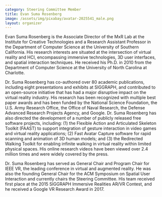 ```yaml
---
category: Steering Committee Member
title: Evan Suma Rosenberg
image: /assets/img/pixabay/avatar-2025541_male.png
layout: organizer
---
```


Evan Suma Rosenberg is the Associate Director of the MxR Lab at the Institute for Creative Technologies and a Research Assistant Professor in the Department of Computer Science at the University of Southern California. His research interests are situated at the intersection of virtual reality and HCI, encompassing immersive technologies, 3D user interfaces, and spatial interaction techniques. He received his Ph.D. in 2010 from the Department of Computer Science at the University of North Carolina at Charlotte. 

Dr. Suma Rosenberg has co-authored over 80 academic publications, including eight presentations and exhibits at SIGGRAPH, and contributed to an open-source initiative that has had a major disruptive impact on the virtual reality industry. His research has been recognized with multiple best paper awards and has been funded by the National Science Foundation, the U.S. Army Research Office, the Office of Naval Research, the Defense Advanced Research Projects Agency, and Google. Dr. Suma Rosenberg has also directed the development of a number of publicly released free software projects, including: (1) the Flexible Action and Articulated Skeleton Toolkit (FAAST) to support integration of gesture interaction in video games and virtual reality applications; (2) Fast Avatar Capture software for rapid scanning and animation of 3D human models; and (3) the Redirected Walking Toolkit for enabling infinite walking in virtual reality within limited physical spaces. His online research videos have been viewed over 2.4 million times and were widely covered by the press. 

Dr. Suma Rosenberg has served as General Chair and Program Chair for IEEE VR, the leading conference in virtual and augmented reality. He was also the founding General Chair for the ACM Symposium on Spatial User Interaction and currently chairs the Steering Committee. His team received first place at the 2015 SIGGRAPH Immersive Realities AR/VR Contest, and he received a Google VR Research Award in 2017.
